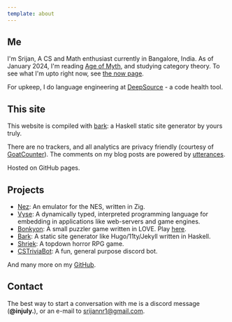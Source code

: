 ```yaml
---
template: about
---
```

## Me

I'm Srijan, A CS and Math enthusiast currently in Bangalore, India.
As of January 2024, I'm reading [Age of Myth](https://www.goodreads.com/en/book/show/34002132), and studying category theory. 
To see what I'm upto right now, see [the now page](/now).

For upkeep, I do language engineering at [DeepSource](https://deepsource.com) - a code health tool.
## This site

This website is compiled with <a href="https://github.com/srijan-paul/bark" target="_blank">bark</a>: a Haskell static site generator by yours truly.

There are no trackers, and all analytics are privacy friendly (courtesy of [GoatCounter](https://www.goatcounter.com)).
The comments on my blog posts are powered by [utterances](utteeranc.es).

Hosted on GitHub pages.
## Projects

- <a href="https://github.com/srijan-paul/nez" target="_blank">Nez</a>: An emulator for the NES, written in Zig.
- <a href="https://github.com/srijan-paul/snap" target="_blank">Vyse</a>: A dynamically typed, interpreted programming language for embedding in applications like web-servers and game engines.
- <a href="https://github.com/srijan-paul/bonkyon" target="_blank">Bonkyon</a>: A small puzzler game written in LOVE. Play <a href="https://injuly.itch.io/bonkyon" target="_blank">here</a>.
- <a href="https://github.com/srijan-paul/bark" target="_blank">Bark</a>: A static site generator like Hugo/11ty/Jekyll written in Haskell.
- <a href="https://github.com/srijan-paul/horror-game" target="_blank">Shriek</a>: A topdown horror RPG game.
- <a href="https://github.com/srijan-paul/CSTriviaBot" target="_blank">CSTriviaBot</a>: A fun, general purpose discord bot.

And many more on my [GitHub](https://github.com/srijan-paul).
## Contact

The best way to start a conversation with me is a discord message (**@injuly.**), or an e-mail to
[srijannr1@gmail.com](mailto:srijannr1@gmail.com).
